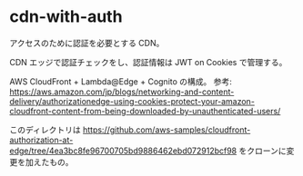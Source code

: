# cdn-with-auth

アクセスのために認証を必要とする CDN。

CDN エッジで認証チェックをし、認証情報は JWT on Cookies で管理する。

AWS CloudFront + Lambda@Edge + Cognito の構成。
参考: <https://aws.amazon.com/jp/blogs/networking-and-content-delivery/authorizationedge-using-cookies-protect-your-amazon-cloudfront-content-from-being-downloaded-by-unauthenticated-users/>

このディレクトリは
<https://github.com/aws-samples/cloudfront-authorization-at-edge/tree/4ea3bc8fe96700705bd9886462ebd072912bcf98>
をクローンに変更を加えたもの。
